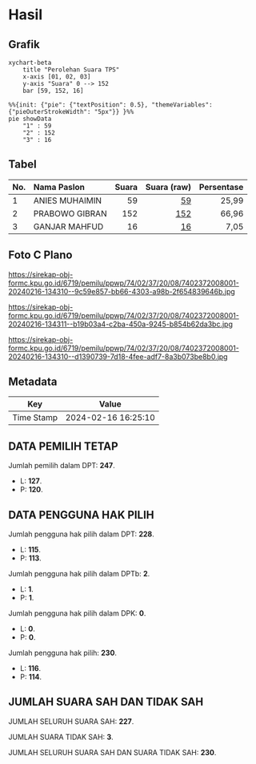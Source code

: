 # Hasil

## Grafik

```mermaid
xychart-beta
    title "Perolehan Suara TPS"
    x-axis [01, 02, 03]
    y-axis "Suara" 0 --> 152
    bar [59, 152, 16]
```

```mermaid
%%{init: {"pie": {"textPosition": 0.5}, "themeVariables": {"pieOuterStrokeWidth": "5px"}} }%%
pie showData
    "1" : 59
    "2" : 152
    "3" : 16
```

## Tabel

| No. | Nama Paslon    | Suara | Suara (raw) | Persentase |
|:--- |:-------------- | -----:| -----------:| ----------:|
| 1   | ANIES MUHAIMIN | 59    | [59][p-1]   | 25,99      |
| 2   | PRABOWO GIBRAN | 152   | [152][p-2]  | 66,96      |
| 3   | GANJAR MAHFUD  | 16    | [16][p-3]   | 7,05       |


[p-1]: https://github.com/gigit-pemilu/pemilu-2024-74-sulawesi-tenggara/blob/main/pilpres/hitung-suara/sub/74-sulawesi-tenggara/sub/02-konawe/sub/37-onembute/sub/2008-kasumeia/sub/001-tps/sub/paslon-1.txt
[p-2]: https://github.com/gigit-pemilu/pemilu-2024-74-sulawesi-tenggara/blob/main/pilpres/hitung-suara/sub/74-sulawesi-tenggara/sub/02-konawe/sub/37-onembute/sub/2008-kasumeia/sub/001-tps/sub/paslon-2.txt
[p-3]: https://github.com/gigit-pemilu/pemilu-2024-74-sulawesi-tenggara/blob/main/pilpres/hitung-suara/sub/74-sulawesi-tenggara/sub/02-konawe/sub/37-onembute/sub/2008-kasumeia/sub/001-tps/sub/paslon-3.txt

## Foto C Plano

https://sirekap-obj-formc.kpu.go.id/6719/pemilu/ppwp/74/02/37/20/08/7402372008001-20240216-134310--9c59e857-bb66-4303-a98b-2f654839646b.jpg

https://sirekap-obj-formc.kpu.go.id/6719/pemilu/ppwp/74/02/37/20/08/7402372008001-20240216-134311--b19b03a4-c2ba-450a-9245-b854b62da3bc.jpg

https://sirekap-obj-formc.kpu.go.id/6719/pemilu/ppwp/74/02/37/20/08/7402372008001-20240216-134310--d1390739-7d18-4fee-adf7-8a3b073be8b0.jpg


## Metadata

| Key        | Value               |
| ---------- | ------------------- |
| Time Stamp | 2024-02-16 16:25:10 |


## DATA PEMILIH TETAP

Jumlah pemilih dalam DPT: **247**.
 * L: **127**.
 * P: **120**.

## DATA PENGGUNA HAK PILIH

Jumlah pengguna hak pilih dalam DPT: **228**.
 * L: **115**.
 * P: **113**.

Jumlah pengguna hak pilih dalam DPTb: **2**.
 * L: **1**.
 * P: **1**.

Jumlah pengguna hak pilih dalam DPK: **0**.
 * L: **0**.
 * P: **0**.

Jumlah pengguna hak pilih: **230**.
 * L: **116**.
 * P: **114**.

## JUMLAH SUARA SAH DAN TIDAK SAH

JUMLAH SELURUH SUARA SAH: **227**.

JUMLAH SUARA TIDAK SAH: **3**.

JUMLAH SELURUH SUARA SAH DAN SUARA TIDAK SAH: **230**.


